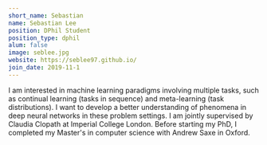 ```yaml
---
short_name: Sebastian
name: Sebastian Lee
position: DPhil Student
position_type: dphil
alum: false
image: seblee.jpg
website: https://seblee97.github.io/
join_date: 2019-11-1
---
```


I am interested in machine learning paradigms involving multiple tasks, such as continual learning (tasks in sequence) and meta-learning (task distributions). I want to develop a better understanding of phenomena in deep neural networks in these problem settings. I am jointly supervised by Claudia Clopath at Imperial College London. Before starting my PhD, I completed my Master's in computer science with Andrew Saxe in Oxford.
